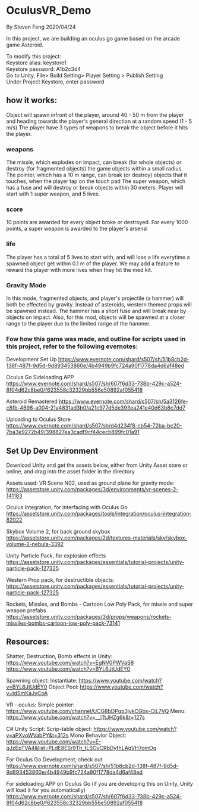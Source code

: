 # OculusVR_Demo

By Steven Feng 2020/04/24

In this project, we are building an oculus go game based on the arcade game Asteroid.

To modify this project:   
Keystore alias: keystore1   
Keystore password: A1b2c3d4   
Go to Unity, File> Build Setting> Player Setting > Publish Setting    
Under Project Keystore, enter password   

## how it works:
Object will spawn infront of the player, around 40 - 50 m from the player and heading towards the player's general direction at a random speed (1 - 5 m/s) The player have 3 types of weapons to break the object before it hits the player. 

### weapons
The missle, which explodes on impact, can break (for whole objects) or destroy (for fragmented objects) the game objects within a small radius. 
The pointer, which has a 10 m range, can break (or destroy) objects that it touches, when the player tap on the touch pad
The super weapon, which has a fuse and will destroy or break objects within 30 meters. 
Player will start with 1 super weapon, and 5 lives. 

### score
10 points are awarded for every object broke or destroyed. For every 1000 points, a super weapon is awarded to the player's arsenal

### life
The player has a total of 5 lives to start with, and will lose a life everytime a spawned object get within 0.1 m of the player. We may add a feature to reward the player with more lives when they hit the med kit.

### Gravity Mode
In this mode, fragmented objects, and player's projectile (a hammer) will both be effected by gravity. Instead of asteroids, western themed props will be spawned instead. The hammer has a short fuse and will break near by objects on impact. Also, for this mod, objects will be spawned at a closer range to the player due to the limited range of the hammer.

### Fow how this game was made, and outline for scripts used in this project, refer to the following evernotes:
Development Set Up
https://www.evernote.com/shard/s507/sh/51b8cb2d-138f-487f-9d5d-9d893453860e/4b4949b9fc724a90f1778da4d6af48ed 

Oculus Go Sideloading APP
https://www.evernote.com/shard/s507/sh/607f6d33-738b-429c-a524-8f04d62c8be0/f623558c32329bb556e50892af055418 

Asteroid Remastered
https://www.evernote.com/shard/s507/sh/5a3126fe-c8fb-4698-a004-21a4831ad3b0/a21c977d5de393ea241e40d63b8c7dd7 

Uploading to Oculus Store
https://www.evernote.com/shard/s507/sh/d4d234f8-cb54-72ba-bc20-7ba3e9272b49/398827ea3cadf9cf44cecb899fc01a91

## Set Up Dev Environment 
Download Unity and get the assets below, either from Unity Asset store or online, and drag into the asset folder in the directory

Assets used:
VR Scene N02, used as ground plane for gravity mode:
https://assetstore.unity.com/packages/3d/environments/vr-scenes-2-141183

Oculus Integration, for interfacing with Oculus Go
https://assetstore.unity.com/packages/tools/integration/oculus-integration-82022

Skybox Volume 2, for back ground skybox
https://assetstore.unity.com/packages/2d/textures-materials/sky/skybox-volume-2-nebula-3392

Unity Particle Pack, for explosion effects
https://assetstore.unity.com/packages/essentials/tutorial-projects/unity-particle-pack-127325

Western Prop pack, for destructible objects:
https://assetstore.unity.com/packages/essentials/tutorial-projects/unity-particle-pack-127325

Rockets, Missles, and Bombs - Cartoon Low Poly Pack, for missle and super weapon prefabs
https://assetstore.unity.com/packages/3d/props/weapons/rockets-missiles-bombs-cartoon-low-poly-pack-73141


## Resources:
Shatter, Destruction, Bomb effects in Unity:
https://www.youtube.com/watch?v=EgNV0PWVaS8
https://www.youtube.com/watch?v=BYL6JtUdEY0

Spawning object:
Instantiate: https://www.youtube.com/watch?v=BYL6JtUdEY0
Object Pool: https://www.youtube.com/watch?v=tdSmKaJvCoA

VR - oculus:
Simple pointer: https://www.youtube.com/channel/UCG8bDPqp3jykCGbx-CiL7VQ
Menu: https://www.youtube.com/watch?v=__iTtJHZg6k&t=127s

C# Unity Script:
Scrip-table object: https://www.youtube.com/watch?v=aPXvoWVabPY&t=312s
Mono Behavior Object: https://www.youtube.com/watch?v=E-qJzEpTVA4&list=PLdE8ESr9Th_tLSOvCRbDyfhLAqVH7omOg


For Oculus Go Development, check out
https://www.evernote.com/shard/s507/sh/51b8cb2d-138f-487f-9d5d-9d893453860e/4b4949b9fc724a90f1778da4d6af48ed

For sideloading APP on Oculus Go (if you are developing this on Unity, Unity will load it for you automatically)
https://www.evernote.com/shard/s507/sh/607f6d33-738b-429c-a524-8f04d62c8be0/f623558c32329bb556e50892af055418
